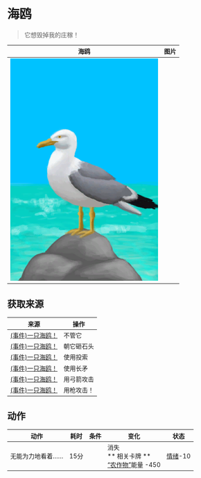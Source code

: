 # 海鸥  
> 它想毁掉我的庄稼！  
  
  海鸥  |   图片   
 ----  |  ----:   
   |  ![](Sprite/Seagull.png)   
  
## 获取来源  
来源  |  操作  
----  |  ----  
[(事件)一只海鸥！](Event_SeagullRaidCrop.md)  |  不管它  
[(事件)一只海鸥！](Event_SeagullRaidCrop.md)  |  朝它砸石头  
[(事件)一只海鸥！](Event_SeagullRaidCrop.md)  |  使用投索  
[(事件)一只海鸥！](Event_SeagullRaidCrop.md)  |  使用长矛  
[(事件)一只海鸥！](Event_SeagullRaidCrop.md)  |  用弓箭攻击  
[(事件)一只海鸥！](Event_SeagullRaidCrop.md)  |  用枪攻击！  
## 动作  
动作  |  耗时  |  条件  |  变化  |  状态  
----  |  ----  |  ----  |  ----  |  ----  
无能为力地看着……<br>  |  15分  |    |  消失<br>** 相关卡牌 **<br>[“农作物”](tag_Crop.md)能量  -450  |  [情绪](Morale.md)-10  
